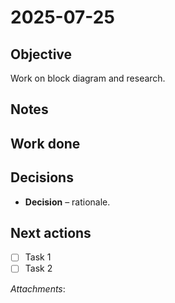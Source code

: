 # 2025-07-25

## Objective
Work on block diagram and research.

## Notes


## Work done


## Decisions
- **Decision** – rationale.

## Next actions
- [ ] Task 1
- [ ] Task 2

_Attachments_:  
